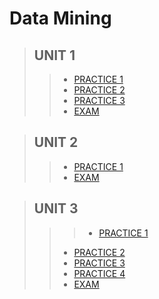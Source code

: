 # Data Mining

 >## UNIT 1
>> * [PRACTICE 1 ](https://github.com/pivonne/Mineria-de-datos/tree/Unit_1/Practices/Practice1)
>> * [PRACTICE 2 ](https://github.com/pivonne/Mineria-de-datos/tree/Unit_1/Practices/Practice2)
>> * [PRACTICE 3 ](https://github.com/pivonne/Mineria-de-datos/tree/Unit_1/Practices/Practica3)
>> * [EXAM ](https://github.com/pivonne/Mineria-de-datos/tree/Unit_1/Evaluation)

 >## UNIT 2
>> * [PRACTICE 1 ](https://github.com/pivonne/Mineria-de-datos/blob/04f963eb5b0f531a7ccee702ab5e1bd887b86be1/Practices/Practice2)
>> * [EXAM ](https://github.com/pivonne/Mineria-de-datos/tree/Unid_2/Evaluation2)

 >## UNIT 3
>>> * [PRACTICE 1 ](https://github.com/pivonne/Mineria-de-datos/tree/Unid_3/Practices/Practice01)
>> * [PRACTICE 2 ](https://github.com/pivonne/Mineria-de-datos/tree/Unid_3/Practices/Practice02)
>> * [PRACTICE 3 ](https://github.com/pivonne/Mineria-de-datos/tree/Unid_3/Practices/Practice3)
>> * [PRACTICE 4 ](https://github.com/pivonne/Mineria-de-datos/tree/Unid_3/Practices/Practice4)
>> * [EXAM ](https://github.com/pivonne/Mineria-de-datos/tree/Unid_3/Evaluation)
